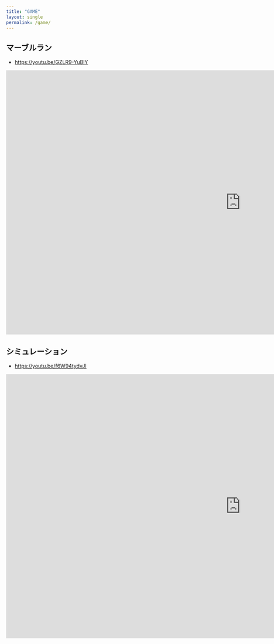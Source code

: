 ```yaml
---
title: "GAME"
layout: single
permalink: /game/
---
```


## マーブルラン

 - https://youtu.be/GZLR9-YuBlY
<iframe width="1280" height="720" src="https://www.youtube.com/embed/GZLR9-YuBlY" title="ゾンビvsずんだもん |  Escape from Zombie Marble Run 2d simulation" frameborder="0" allow="accelerometer; autoplay; clipboard-write; encrypted-media; gyroscope; picture-in-picture; web-share" allowfullscreen></iframe>


## シミュレーション

 - https://youtu.be/f6W94tydvJI
<iframe width="1280" height="720" src="https://www.youtube.com/embed/f6W94tydvJI" title="ずんだもん大戦争 | Zundamon Battle | Marble Run 2d simulation" frameborder="0" allow="accelerometer; autoplay; clipboard-write; encrypted-media; gyroscope; picture-in-picture; web-share" allowfullscreen></iframe>

